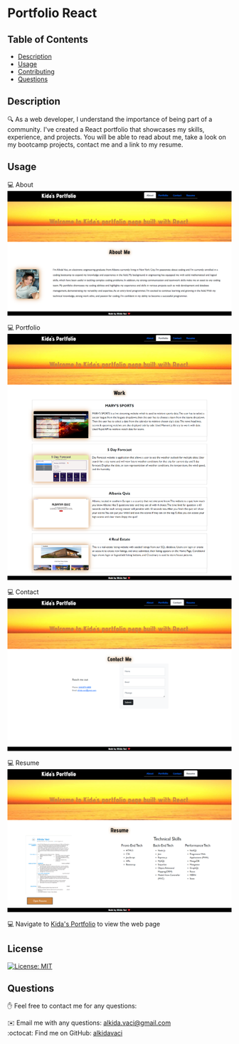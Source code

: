 # Portfolio React
   
  ## Table of Contents
  - [Description](#description)  
  - [Usage](#usage)
  - [Contributing](#contributing)
  - [Questions](#Questions)
  

  ## Description
  🔍 As a web developer, I understand the importance of being part of a community. I've created a React portfolio that showcases my skills, experience, and projects. You will be able to read about me, take a look on my bootcamp projects, contact me and a link to my resume.

  
  ## Usage
  💻  About
    ![About](./src/assets/screenshot/about.png)

  
  💻  Portfolio
    ![Portfolio](./src/assets/screenshot/portfolio.png)


  💻  Contact
    ![Contact](./src/assets/screenshot/contact.png)


  💻  Resume                                    
    ![Resume](./src/assets/screenshot/resume.png) 
 

  💻 Navigate to [Kida's Portfolio](https://alkidavaci.github.io/portfolio-react/) to view the web page 
    
    

  ## License 
  [![License: MIT](https://img.shields.io/badge/License-MIT-yellow.svg)](https://opensource.org/licenses/MIT)
    
     
  ## Questions
  ✋ Feel free to contact me for any questions:<br>
  
  ✉️ Email me with any questions: [alkida.vaci@gmail.com](alkida.vaci@gmail.com)<br>
  :octocat: Find me on GitHub: [alkidavaci](https://github.com/alkidavaci)